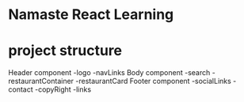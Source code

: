 # Namaste React Learning


# project structure 
  Header component
    -logo
    -navLinks
  Body component
    -search
    -restaurantContainer
      -restaurantCard
  Footer component
    -socialLinks
    -contact
    -copyRight
    -links